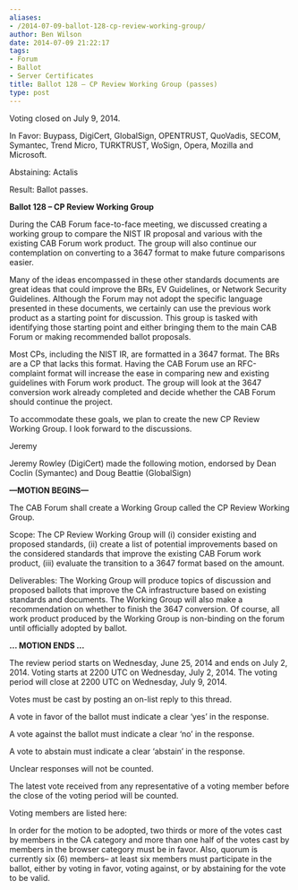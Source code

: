 ```yaml
---
aliases:
- /2014-07-09-ballot-128-cp-review-working-group/
author: Ben Wilson
date: 2014-07-09 21:22:17
tags:
- Forum
- Ballot
- Server Certificates
title: Ballot 128 – CP Review Working Group (passes)
type: post
---
```


Voting closed on July 9, 2014.

In Favor: Buypass, DigiCert, GlobalSign, OPENTRUST, QuoVadis, SECOM, Symantec, Trend Micro, TURKTRUST, WoSign, Opera, Mozilla and Microsoft.

Abstaining: Actalis

Result: Ballot passes.

**Ballot 128 – CP Review Working Group**

During the CAB Forum face-to-face meeting, we discussed creating a working group to compare the NIST IR proposal and various with the existing CAB Forum work product. The group will also continue our contemplation on converting to a 3647 format to make future comparisons easier.

Many of the ideas encompassed in these other standards documents are great ideas that could improve the BRs, EV Guidelines, or Network Security Guidelines. Although the Forum may not adopt the specific language presented in these documents, we certainly can use the previous work product as a starting point for discussion. This group is tasked with identifying those starting point and either bringing them to the main CAB Forum or making recommended ballot proposals.

Most CPs, including the NIST IR, are formatted in a 3647 format. The BRs are a CP that lacks this format. Having the CAB Forum use an RFC-complaint format will increase the ease in comparing new and existing guidelines with Forum work product. The group will look at the 3647 conversion work already completed and decide whether the CAB Forum should continue the project.

To accommodate these goals, we plan to create the new CP Review Working Group. I look forward to the discussions.

Jeremy

Jeremy Rowley (DigiCert) made the following motion, endorsed by Dean Coclin (Symantec) and Doug Beattie (GlobalSign)

**—MOTION BEGINS—**

The CAB Forum shall create a Working Group called the CP Review Working Group.

Scope: The CP Review Working Group will (i) consider existing and proposed standards, (ii) create a list of potential improvements based on the considered standards that improve the existing CAB Forum work product, (iii) evaluate the transition to a 3647 format based on the amount.

Deliverables: The Working Group will produce topics of discussion and proposed ballots that improve the CA infrastructure based on existing standards and documents. The Working Group will also make a recommendation on whether to finish the 3647 conversion. Of course, all work product produced by the Working Group is non-binding on the forum until officially adopted by ballot.

**… MOTION ENDS …**

The review period starts on Wednesday, June 25, 2014 and ends on July 2, 2014. Voting starts at 2200 UTC on Wednesday, July 2, 2014. The voting period will close at 2200 UTC on Wednesday, July 9, 2014.

Votes must be cast by posting an on-list reply to this thread.

A vote in favor of the ballot must indicate a clear ‘yes’ in the response.

A vote against the ballot must indicate a clear ‘no’ in the response.

A vote to abstain must indicate a clear ‘abstain’ in the response.

Unclear responses will not be counted.

The latest vote received from any representative of a voting member before the close of the voting period will be counted.

Voting members are listed here:

In order for the motion to be adopted, two thirds or more of the votes cast by members in the CA category and more than one half of the votes cast by members in the browser category must be in favor. Also, quorum is currently six (6) members– at least six members must participate in the ballot, either by voting in favor, voting against, or by abstaining for the vote to be valid.